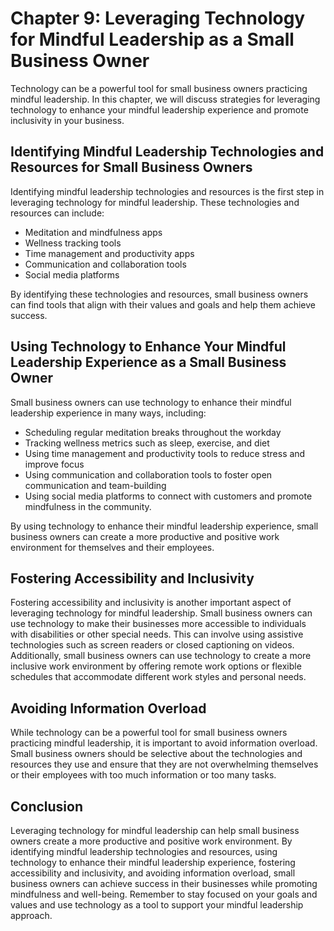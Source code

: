 Chapter 9: Leveraging Technology for Mindful Leadership as a Small Business Owner
=================================================================================

Technology can be a powerful tool for small business owners practicing mindful leadership. In this chapter, we will discuss strategies for leveraging technology to enhance your mindful leadership experience and promote inclusivity in your business.

Identifying Mindful Leadership Technologies and Resources for Small Business Owners
-----------------------------------------------------------------------------------

Identifying mindful leadership technologies and resources is the first step in leveraging technology for mindful leadership. These technologies and resources can include:

* Meditation and mindfulness apps
* Wellness tracking tools
* Time management and productivity apps
* Communication and collaboration tools
* Social media platforms

By identifying these technologies and resources, small business owners can find tools that align with their values and goals and help them achieve success.

Using Technology to Enhance Your Mindful Leadership Experience as a Small Business Owner
----------------------------------------------------------------------------------------

Small business owners can use technology to enhance their mindful leadership experience in many ways, including:

* Scheduling regular meditation breaks throughout the workday
* Tracking wellness metrics such as sleep, exercise, and diet
* Using time management and productivity tools to reduce stress and improve focus
* Using communication and collaboration tools to foster open communication and team-building
* Using social media platforms to connect with customers and promote mindfulness in the community.

By using technology to enhance their mindful leadership experience, small business owners can create a more productive and positive work environment for themselves and their employees.

Fostering Accessibility and Inclusivity
---------------------------------------

Fostering accessibility and inclusivity is another important aspect of leveraging technology for mindful leadership. Small business owners can use technology to make their businesses more accessible to individuals with disabilities or other special needs. This can involve using assistive technologies such as screen readers or closed captioning on videos. Additionally, small business owners can use technology to create a more inclusive work environment by offering remote work options or flexible schedules that accommodate different work styles and personal needs.

Avoiding Information Overload
-----------------------------

While technology can be a powerful tool for small business owners practicing mindful leadership, it is important to avoid information overload. Small business owners should be selective about the technologies and resources they use and ensure that they are not overwhelming themselves or their employees with too much information or too many tasks.

Conclusion
----------

Leveraging technology for mindful leadership can help small business owners create a more productive and positive work environment. By identifying mindful leadership technologies and resources, using technology to enhance their mindful leadership experience, fostering accessibility and inclusivity, and avoiding information overload, small business owners can achieve success in their businesses while promoting mindfulness and well-being. Remember to stay focused on your goals and values and use technology as a tool to support your mindful leadership approach.


